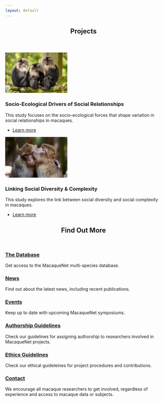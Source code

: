 ```yaml
---
layout: default
---
```


<!-- Section -->
<section>
	<header class="major">
		<h2>Projects</h2>
	</header>
	<div class="posts">
		<article>
			<a href="{{ 'drivers' | absolute_url }}" class="image"><img src="assets/images/macaques we have copyrights for2.png" width="200" alt="" /></a>
			<h3>Socio-Ecological Drivers of Social Relationships</h3>
			<p>This study focuses on the socio-ecological forces that shape variation in social relationships in macaques.</p>
			<ul class="actions">
				<li><a href="{{ 'drivers' | absolute_url }}" class="button">Learn more</a></li>
			</ul>
		</article>
		<article>
			<a href="{{ 'diversity' | absolute_url }}" class="image"><img src="assets/images/hug barbary finalcropped.jpg" width="200" alt="" /></a>
			<h3>Linking Social Diversity & Complexity</h3>
			<p>This study explores the link between social diversity and social complexity in macaques.</p>
			<ul class="actions">
				<li><a href="{{ 'diversity' | absolute_url }}" class="button">Learn more</a></li>
			</ul>
		</article>
	</div>
</section>


<!-- Section -->
<section>
	<header class="major">
		<h2>Find Out More</h2>
	</header>
	<div class="features">
		<article>
			<span class="icon fa-solid fa-monkey"></span>
			<div class="content">
				<h3><a href="{{ 'database' | absolute_url }}">The Database</a></h3>
				<p>Get access to the MacaqueNet multi-species database.</p>
			</div>
		</article>
		<article>
			<span class="icon fa-newspaper"></span>
			<div class="content">
				<h3><a href="{{ 'latest_news' | absolute_url }}">News</a></h3>
				<p>Find out about the latest news, including recent publications.</p>
			</div>
		</article>
		<article>
			<span class="icon fa-calendar"></span>
			<div class="content">
				<h3><a href="{{ 'events' | absolute_url }}">Events</a></h3>
				<p>Keep up to date with upcoming MacaqueNet symposiums.</p>
				<!-- <p>Join us for the next MacaqueNet symposium.</p> -->
			</div>
		</article>
		<article>
			<span class="icon fa-signature"></span>
			<div class="content">
				<h3><a href="{{ 'authorship_guidelines' | absolute_url }}">Authorship Guidelines</a></h3>
				<p>Check our guidelines for assigning authorship to researchers involved in MacaqueNet projects.</p>
			</div>
		</article>
		<article>
			<span class="icon fa-book"></span>
			<div class="content">
				<h3><a href="{{ 'ethics_guidelines' | absolute_url }}">Ethics Guidelines</a></h3>
				<p>Check our ethical guideleines for project procedures and contributions.</p>
			</div>
		</article>
		<article>
			<span class="icon fa-solid fa-address-book"></span>
			<div class="content">
				<h3><a href="mailto:{{ site.email }}" target="_blank">Contact</a></h3>
				<p>We encourage all macaque researchers to get involved, regardless of experience and access to macaque data or subjects.</p>
			</div>
		</article>
	</div>
</section>
